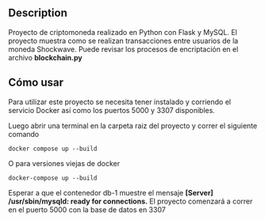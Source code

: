## Description
Proyecto de criptomoneda realizado en Python con Flask y MySQL. El proyecto muestra como se realizan transacciones entre usuarios de la moneda Shockwave. Puede revisar los procesos de encriptación en el archivo **blockchain.py**

## Cómo usar

Para utilizar este proyecto se necesita tener instalado y corriendo el servicio Docker
así como los puertos 5000 y 3307 disponibles.

Luego abrir una terminal en la carpeta raiz del proyecto y correr el siguiente comando

```
docker compose up --build
```
O para versiones viejas de docker

```
docker-compose up --build
```

Esperar a que el contenedor db-1 muestre el mensaje **[Server] /usr/sbin/mysqld: ready for connections.**
El proyecto comenzará a correr en el puerto 5000 con la base de datos en 3307